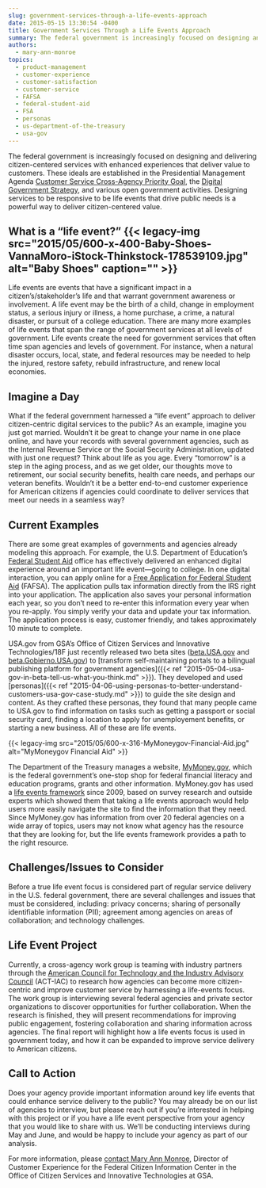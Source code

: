 ```yaml
---
slug: government-services-through-a-life-events-approach
date: 2015-05-15 13:30:54 -0400
title: Government Services Through a Life Events Approach
summary: The federal government is increasingly focused on designing and delivering citizen-centered services with enhanced experiences that deliver value to customers. These ideals are established in the Presidential Management Agenda Customer Service Cross-Agency Priority Goal, the Digital Government Strategy, and various open government activities. Designing services to be responsive to be life events that drive public
authors:
  - mary-ann-monroe
topics:
  - product-management
  - customer-experience
  - customer-satisfaction
  - customer-service
  - FAFSA
  - federal-student-aid
  - FSA
  - personas
  - us-department-of-the-treasury
  - usa-gov
---
```


The federal government is increasingly focused on designing and delivering citizen-centered services with enhanced experiences that deliver value to customers. These ideals are established in the Presidential Management Agenda [Customer Service Cross-Agency Priority Goal](http://www.performance.gov/node/3400/view?view=public#overview), the [Digital Government Strategy](https://www.whitehouse.gov/sites/default/files/omb/egov/digital-government/digital-government.html), and various open government activities. Designing services to be responsive to be life events that drive public needs is a powerful way to deliver citizen-centered value.

## What is a &#8220;life event?&#8221; {{< legacy-img src="2015/05/600-x-400-Baby-Shoes-VannaMoro-iStock-Thinkstock-178539109.jpg" alt="Baby Shoes" caption="" >}} 

Life events are events that have a significant impact in a citizen’s/stakeholder’s life and that warrant government awareness or involvement. A life event may be the birth of a child, change in employment status, a serious injury or illness, a home purchase, a crime, a natural disaster, or pursuit of a college education. There are many more examples of life events that span the range of government services at all levels of government. Life events create the need for government services that often time span agencies and levels of government. For instance, when a natural disaster occurs, local, state, and federal resources may be needed to help the injured, restore safety, rebuild infrastructure, and renew local economies.

## Imagine a Day

What if the federal government harnessed a &#8220;life event&#8221; approach to deliver citizen-centric digital services to the public? As an example, imagine you just got married. Wouldn’t it be great to change your name in one place online, and have your records with several government agencies, such as the Internal Revenue Service or the Social Security Administration, updated with just one request? Think about life as you age. Every &#8220;tomorrow&#8221; is a step in the aging process, and as we get older, our thoughts move to retirement, our social security benefits, health care needs, and perhaps our veteran benefits. Wouldn&#8217;t it be a better end-to-end customer experience for American citizens if agencies could coordinate to deliver services that meet our needs in a seamless way?

## Current Examples

There are some great examples of governments and agencies already modeling this approach. For example, the U.S. Department of Education&#8217;s [Federal Student Aid](https://studentaid.ed.gov/sa/) office has effectively delivered an enhanced digital experience around an important life event—going to college. In one digital interaction, you can apply online for a [Free Application for Federal Student Aid](https://fafsa.ed.gov/) (FAFSA). The application pulls tax information directly from the IRS right into your application. The application also saves your personal information each year, so you don’t need to re-enter this information every year when you re-apply. You simply verify your data and update your tax information. The application process is easy, customer friendly, and takes approximately 10 minute to complete.

USA.gov from GSA’s Office of Citizen Services and Innovative Technologies/18F just recently released two beta sites ([beta.USA.gov](http://beta.usa.gov/) and [beta.Gobierno.USA.gov](http://beta.gobierno.usa.gov/)) to [transform self-maintaining portals to a bilingual publishing platform for government agencies]({{< ref "2015-05-04-usa-gov-in-beta-tell-us-what-you-think.md" >}}). They developed and used [personas]({{< ref "2015-04-06-using-personas-to-better-understand-customers-usa-gov-case-study.md" >}}) to guide the site design and content. As they crafted these personas, they found that many people came to USA.gov to find information on tasks such as getting a passport or social security card, finding a location to apply for unemployement benefits, or starting a new business. All of these are life events.

{{< legacy-img src="2015/05/600-x-316-MyMoneygov-Financial-Aid.jpg" alt="MyMoneygov Financial Aid" >}}

The Department of the Treasury manages a website, [MyMoney.gov](http://www.mymoney.gov/Pages/default.aspx), which is the federal government’s one-stop shop for federal financial literacy and education programs, grants and other information. MyMoney.gov has used a [life events framework](http://www.mymoney.gov/lifeevents/Pages/lifeevents.aspx) since 2009, based on survey research and outside experts which showed them that taking a life events approach would help users more easily navigate the site to find the information that they need. Since MyMoney.gov has information from over 20 federal agencies on a wide array of topics, users may not know what agency has the resource that they are looking for, but the life events framework provides a path to the right resource.

## Challenges/Issues to Consider

Before a true life event focus is considered part of regular service delivery in the U.S. federal government, there are several challenges and issues that must be considered, including: privacy concerns; sharing of personally identifiable information (PII); agreement among agencies on areas of collaboration; and technology challenges.

## Life Event Project

Currently, a cross-agency work group is teaming with industry partners through the [American Council for Technology and the Industry Advisory Council](https://actiac.org/) (ACT-IAC) to research how agencies can become more citizen-centric and improve customer service by harnessing a life-events focus. The work group is interviewing several federal agencies and private sector organizations to discover opportunities for further collaboration. When the research is finished, they will present recommendations for improving public engagement, fostering collaboration and sharing information across agencies. The final report will highlight how a life events focus is used in government today, and how it can be expanded to improve service delivery to American citizens.

## Call to Action

Does your agency provide important information around key life events that could enhance service delivery to the public? You may already be on our list of agencies to interview, but please reach out if you&#8217;re interested in helping with this project or if you have a life event perspective from your agency that you would like to share with us. We’ll be conducting interviews during May and June, and would be happy to include your agency as part of our analysis.

For more information, please [contact Mary Ann Monroe](mailto:maryann.monroe@gsa.gov), Director of Customer Experience for the Federal Citizen Information Center in the Office of Citizen Services and Innovative Technologies at GSA.